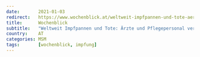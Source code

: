 ```yaml
---
date:       2021-01-03
redirect:   https://www.wochenblick.at/weltweit-impfpannen-und-tote-aerzte-und-pflegepersonal-verunsichert/
title:      Wochenblick
subtitle:   "Weltweit Impfpannen und Tote: Ärzte und Pflegepersonal verunsichert"
country:    AT
categories: MSM
tags:       [wochenblick, impfung]
---
```

